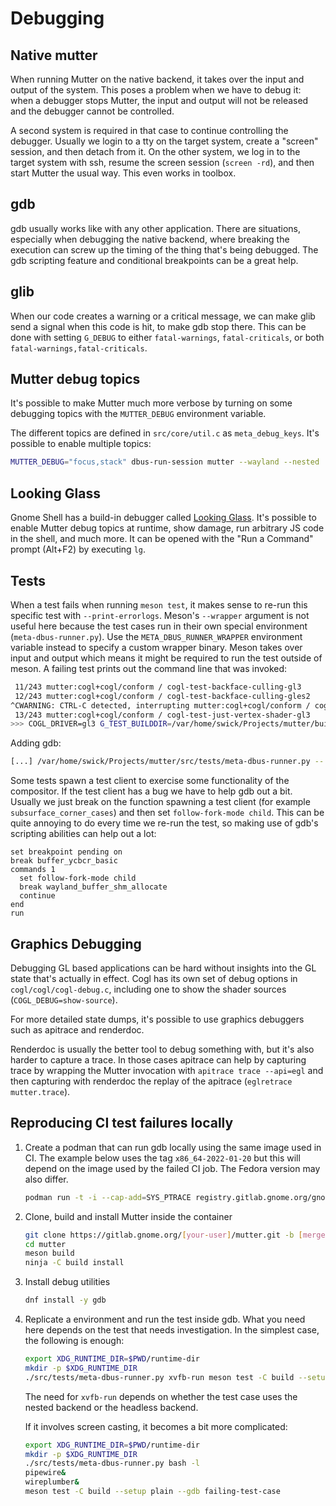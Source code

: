 # Debugging

## Native mutter

When running Mutter on the native backend, it takes over the input and output of the system. This poses a problem when we have to debug it: when a debugger stops Mutter, the input and output will not be released and the debugger cannot be controlled.

A second system is required in that case to continue controlling the debugger. Usually we login to a tty on the target system, create a "screen" session, and then detach from it. On the other system, we log in to the target system with ssh, resume the screen session (`screen -rd`), and then start Mutter the usual way. This even works in toolbox.

## gdb

gdb usually works like with any other application. There are situations, especially when debugging the native backend, where breaking the execution can screw up the timing of the thing that's being debugged. The gdb scripting feature and conditional breakpoints can be a great help.

## glib

When our code creates a warning or a critical message, we can make glib send a signal when this code is hit, to make gdb stop there. This can be done with setting `G_DEBUG` to either `fatal-warnings`, `fatal-criticals`, or both `fatal-warnings,fatal-criticals`.

## Mutter debug topics

It's possible to make Mutter much more verbose by turning on some debugging topics with the `MUTTER_DEBUG` environment variable.

The different topics are defined in `src/core/util.c` as `meta_debug_keys`. It's possible to enable multiple topics:
```sh
MUTTER_DEBUG="focus,stack" dbus-run-session mutter --wayland --nested
```

## Looking Glass

Gnome Shell has a build-in debugger called [Looking Glass](https://gitlab.gnome.org/GNOME/gnome-shell/-/blob/main/docs/lookingGlass.md). It's possible to enable Mutter debug topics at runtime, show damage, run arbitrary JS code in the shell, and much more. It can be opened with the "Run a Command" prompt (Alt+F2) by executing `lg`.

## Tests

When a test fails when running `meson test`, it makes sense to re-run this specific test with `--print-errorlogs`. Meson's `--wrapper` argument is not useful here because the test cases run in their own special environment (`meta-dbus-runner.py`). Use the `META_DBUS_RUNNER_WRAPPER` environment variable instead to specify a custom wrapper binary. Meson takes over input and output which means it might be required to run the test outside of meson. A failing test prints out the command line that was invoked:
```sh
 11/243 mutter:cogl+cogl/conform / cogl-test-backface-culling-gl3                                               OK              1.49s
 12/243 mutter:cogl+cogl/conform / cogl-test-backface-culling-gles2                                             OK              1.46s
^CWARNING: CTRL-C detected, interrupting mutter:cogl+cogl/conform / cogl-test-just-vertex-shader-gl3
 13/243 mutter:cogl+cogl/conform / cogl-test-just-vertex-shader-gl3                                             INTERRUPT       0.75s   killed by signal 15 SIGTERM
>>> COGL_DRIVER=gl3 G_TEST_BUILDDIR=/var/home/swick/Projects/mutter/build/src/tests/cogl/conform MALLOC_PERTURB_=83 G_TEST_SRCDIR=/var/home/swick/Projects/mutter/src/tests/cogl/conform G_ENABLE_DIAGNOSTIC=0 LD_LIBRARY_PATH=/var/home/swick/Projects/mutter/build/cogl/cogl:/var/home/swick/Projects/mutter/build/src/tests:/var/home/swick/Projects/mutter/build/mtk/mtk:/var/home/swick/Projects/mutter/build/clutter/clutter:/var/home/swick/Projects/mutter/build/cogl/cogl-pango:/var/home/swick/Projects/mutter/build/src /var/home/swick/Projects/mutter/src/tests/meta-dbus-runner.py -- /var/home/swick/Projects/mutter/build/src/tests/cogl/conform/cogl-test-just-vertex-shader

```

Adding gdb:
```sh
[...] /var/home/swick/Projects/mutter/src/tests/meta-dbus-runner.py -- gdb --args /var/home/swick/Projects/mutter/build/src/tests/cogl/conform/cogl-test-just-vertex-shader
```

Some tests spawn a test client to exercise some functionality of the compositor. If the test client has a bug we have to help gdb out a bit. Usually we just break on the function spawning a test client (for example `subsurface_corner_cases`) and then set `follow-fork-mode child`. This can be quite annoying to do every time we re-run the test, so making use of gdb's scripting abilities can help out a lot:
```
set breakpoint pending on
break buffer_ycbcr_basic
commands 1
  set follow-fork-mode child
  break wayland_buffer_shm_allocate
  continue
end
run
```

## Graphics Debugging

Debugging GL based applications can be hard without insights into the GL state that's actually in effect. Cogl has its own set of debug options in `cogl/cogl/cogl-debug.c`, including one to show the shader sources (`COGL_DEBUG=show-source`).

For more detailed state dumps, it's possible to use graphics debuggers such as apitrace and renderdoc.

Renderdoc is usually the better tool to debug something with, but it's also harder to capture a trace. In those cases apitrace can help by capturing trace by wrapping the Mutter invocation with `apitrace trace --api=egl` and then capturing with renderdoc the replay of the apitrace (`eglretrace mutter.trace`).

## Reproducing CI test failures locally

1. Create a podman that can run gdb locally using the same image used in CI. The example below uses the tag `x86_64-2022-01-20` but this will depend on the image used by the failed CI job. The Fedora version may also differ.

    ```sh
    podman run -t -i --cap-add=SYS_PTRACE registry.gitlab.gnome.org/gnome/mutter/fedora/35:x86_64-2022-01-20 bash -l
    ```

2. Clone, build and install Mutter inside the container

    ```sh
    git clone https://gitlab.gnome.org/[your-user]/mutter.git -b [merge-request-branch]
    cd mutter
    meson build
    ninja -C build install
    ```

3. Install debug utilities

    ```sh
    dnf install -y gdb
    ```

4. Replicate a environment and run the test inside gdb. What you need here depends on the test that needs investigation. In the simplest case, the following is enough:

    ```sh
    export XDG_RUNTIME_DIR=$PWD/runtime-dir
    mkdir -p $XDG_RUNTIME_DIR
    ./src/tests/meta-dbus-runner.py xvfb-run meson test -C build --setup plain --gdb failing-test-case
    ```

    The need for `xvfb-run` depends on whether the test case uses the nested backend or the headless backend.

    If it involves screen casting, it becomes a bit more complicated:

    ```sh
    export XDG_RUNTIME_DIR=$PWD/runtime-dir
    mkdir -p $XDG_RUNTIME_DIR
    ./src/tests/meta-dbus-runner.py bash -l
    pipewire&
    wireplumber&
    meson test -C build --setup plain --gdb failing-test-case
    ```
